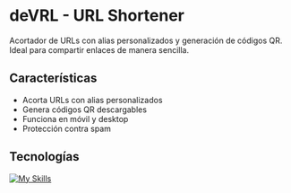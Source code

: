 # deVRL - URL Shortener

Acortador de URLs con alias personalizados y generación de códigos QR. Ideal para compartir enlaces de manera sencilla.

## Características

- Acorta URLs con alias personalizados
- Genera códigos QR descargables
- Funciona en móvil y desktop
- Protección contra spam

## Tecnologías

[![My Skills](https://skillicons.dev/icons?i=nextjs,redis,supabase,tailwind&theme=light)](https://skillicons.dev)
